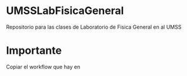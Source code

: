 # UMSSLabFisicaGeneral
Repositorio para las clases de Laboratorio de Fisica General en al UMSS

# Importante
Copiar el workflow que hay en 
